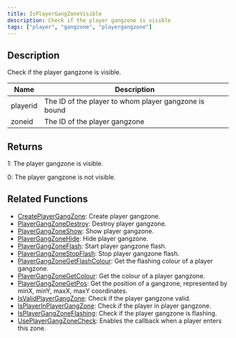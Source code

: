 ```yaml
---
title: IsPlayerGangZoneVisible
description: Check if the player gangzone is visible
tags: ["player", "gangzone", "playergangzone"]
---
```


## Description

Check if the player gangzone is visible.

| Name        | Description                                                      |
| ----------- | ---------------------------------------------------------------- |
| playerid    | The ID of the player to whom player gangzone is bound            |
| zoneid      | The ID of the player gangzone                                    |

## Returns

1: The player gangzone is visible.

0: The player gangzone is not visible.

## Related Functions

- [CreatePlayerGangZone](CreatePlayerGangZone): Create player gangzone.
- [PlayerGangZoneDestroy](PlayerGangZoneDestroy): Destroy player gangzone.
- [PlayerGangZoneShow](PlayerGangZoneShow): Show player gangzone.
- [PlayerGangZoneHide](PlayerGangZoneHide): Hide player gangzone.
- [PlayerGangZoneFlash](PlayerGangZoneFlash): Start player gangzone flash.
- [PlayerGangZoneStopFlash](PlayerGangZoneStopFlash): Stop player gangzone flash.
- [PlayerGangZoneGetFlashColour](PlayerGangZoneGetFlashColour): Get the flashing colour of a player gangzone.
- [PlayerGangZoneGetColour](PlayerGangZoneGetColour): Get the colour of a player gangzone.
- [PlayerGangZoneGetPos](PlayerGangZoneGetPos): Get the position of a gangzone, represented by minX, minY, maxX, maxY coordinates.
- [IsValidPlayerGangZone](IsValidPlayerGangZone): Check if the player gangzone valid.
- [IsPlayerInPlayerGangZone](IsPlayerInPlayerGangZone): Check if the player in player gangzone.
- [IsPlayerGangZoneFlashing](IsPlayerGangZoneFlashing): Check if the player gangzone is flashing.
- [UsePlayerGangZoneCheck](UsePlayerGangZoneCheck): Enables the callback when a player enters this zone.